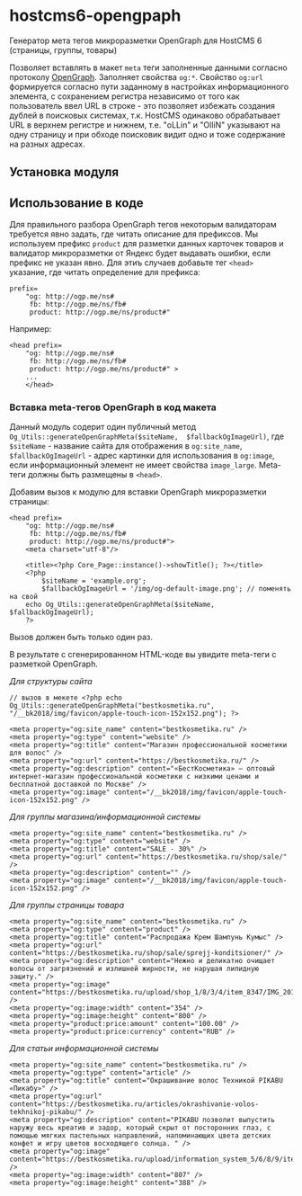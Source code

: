 # hostcms6-opengpaph

Генератор мета тегов микроразметки OpenGraph для HostCMS 6 (страницы, группы, товары)

Позволяет вставлять в макет `meta` теги заполненные данными согласно протоколу [OpenGraph](http://ogp.me).
Заполняет свойства `og:*`. Свойство `og:url` формируется согласно пути заданному в настройках информационного элемента, с сохранением регистра независимо от того как пользователь ввел URL в строке - это позволяет избежать создания дублей в поисковых системах, т.к. HostCMS одинаково обрабатывает URL в верхнем регистре и нижнем, т.е. "oLLin" и "OlliN" указывают на одну страницу и при обходе поисковик видит одно и тоже содержание на разных адресах.


## Установка модуля

## Использование в коде

Для правильного разбора OpenGraph тегов некоторым валидаторам требуется явно задать, где читать описание для префиксов.
Мы используем префикс `product` для разметки данных карточек товаров и валидатор микроразметки от Яндекс будет выдавать ошибки, если префикс не указан явно.
Для этиъ случаев добавьте тег `<head>` указание, где читать определение для префикса:

	prefix=
	    "og: http://ogp.me/ns#
	     fb: http://ogp.me/ns/fb#  
	     product: http://ogp.me/ns/product#"

Например:

	<head prefix=
	    "og: http://ogp.me/ns#
	     fb: http://ogp.me/ns/fb#  
	     product: http://ogp.me/ns/product#" >
        ...
        </head>

### Вставка meta-тегов OpenGraph в код макета

Данный модуль содерит один публичный метод `Og_Utils::generateOpenGraphMeta($siteName,  $fallbackOgImageUrl)`, где `$siteName` - название сайта для отображения в `og:site_name`, `$fallbackOgImageUrl` - адрес картинки для использования в `og:image`, если информационный элемент не имеет свойства `image_large`.
Meta-теги должны быть размещены в `<head>`. 

Добавим вызов к модулю для вставки OpenGraph микроразметки страницы:
	
	<head prefix=
		"og: http://ogp.me/ns#
		 fb: http://ogp.me/ns/fb#  
		 product: http://ogp.me/ns/product#">
		<meta charset="utf-8"/>
		
		<title><?php Core_Page::instance()->showTitle(); ?></title>
		<?php 
			$siteName = 'example.org'; 
			$fallbackOgImageUrl = '/img/og-default-image.png'; // поменять на свой
		echo Og_Utils::generateOpenGraphMeta($siteName,  $fallbackOgImageUrl);
		?>

Вызов должен быть только один раз.

В результате с сгенерированном HTML-коде вы увидите meta-теги с разметкой OpenGraph.

*Для структуры сайта*
	
	// вызов в мекете <?php echo Og_Utils::generateOpenGraphMeta("bestkosmetika.ru", "/__bk2018/img/favicon/apple-touch-icon-152x152.png"); ?>

	<meta property="og:site_name" content="bestkosmetika.ru" />
	<meta property="og:type" content="website" />
	<meta property="og:title" content="Магазин профессиональной косметики для волос" />
	<meta property="og:url" content="https://bestkosmetika.ru/" />
	<meta property="og:description" content="«БестКосметика» – оптовый интернет-магазин профессиональной косметики с низкими ценами и бесплатной доставкой по Москве" />
	<meta property="og:image" content="/__bk2018/img/favicon/apple-touch-icon-152x152.png" />

*Для группы магазина/информационной системы*

	<meta property="og:site_name" content="bestkosmetika.ru" />
	<meta property="og:type" content="website" />
	<meta property="og:title" content="SALE - 30%" />
	<meta property="og:url" content="https://bestkosmetika.ru/shop/sale/" />
	<meta property="og:description" content="" />
	<meta property="og:image" content="/__bk2018/img/favicon/apple-touch-icon-152x152.png" />


*Для группы страницы товара*

	<meta property="og:site_name" content="bestkosmetika.ru" />
	<meta property="og:type" content="product" />
	<meta property="og:title" content="Распродажа Крем Шампунь Кумыс" />
	<meta property="og:url" content="https://bestkosmetika.ru/shop/sale/sprejj-konditsioner/" />
	<meta property="og:description" content="Нежно и деликатно очищает волосы от загрязнений и излишней жирности, не нарушая липидную защиту." />
	<meta property="og:image" content="https://bestkosmetika.ru/upload/shop_1/8/3/4/item_8347/IMG_20161228_133421_HDR.jpg" />
	<meta property="og:image:width" content="354" />
	<meta property="og:image:height" content="800" />
	<meta property="product:price:amount" content="100.00" />
	<meta property="product:price:currency" content="RUB" />


*Для статьи информационной системы*

	<meta property="og:site_name" content="bestkosmetika.ru" />
	<meta property="og:type" content="article" />
	<meta property="og:title" content="Окрашивание волос Техникой PIKABU «Пикабу»" />
	<meta property="og:url" content="https://bestkosmetika.ru/articles/okrashivanie-volos-tekhnikoj-pikabu/" />
	<meta property="og:description" content="PIKABU позволит выпустить наружу весь креатив и задор, который скрыт от посторонних глаз, с помощью мягких пастельных направлений, напоминающих цвета детских конфет и игру цветов восходящего солнца. " />
	<meta property="og:image" content="https://bestkosmetika.ru/upload/information_system_5/6/8/9/item_689/information_items_689.jpg" />
	<meta property="og:image:width" content="807" />
	<meta property="og:image:height" content="388" />




